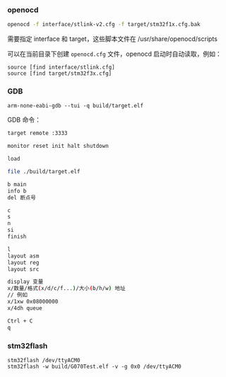 ### openocd

```sh
openocd -f interface/stlink-v2.cfg -f target/stm32f1x.cfg.bak
```

需要指定 interface 和 target，这些脚本文件在 /usr/share/openocd/scripts

可以在当前目录下创建 `openocd.cfg` 文件，openocd 启动时自动读取，例如：

```
source [find interface/stlink.cfg]
source [find target/stm32f3x.cfg]
```

### GDB

```shell
arm-none-eabi-gdb --tui -q build/target.elf
```

GDB 命令：

```sh
target remote :3333

monitor reset init halt shutdown

load

file ./build/target.elf

b main
info b
del 断点号

c
s
n
si
finish

l
layout asm
layout reg
layout src

display 变量
x/数量/格式(x/d/c/f...)/大小(b/h/w) 地址
// 例如
x/1xw 0x08000000
x/4dh queue

Ctrl + C
q
```

### stm32flash

```shell
stm32flash /dev/ttyACM0
stm32flash -w build/G070Test.elf -v -g 0x0 /dev/ttyACM0
```

